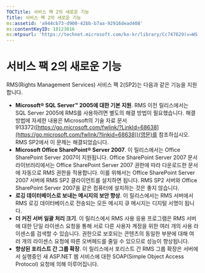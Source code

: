 ```yaml
---
TOCTitle: 서비스 팩 2의 새로운 기능
Title: 서비스 팩 2의 새로운 기능
ms:assetid: 'a944cb73-d900-42bb-b7aa-92916dead408'
ms:contentKeyID: 18123016
ms:mtpsurl: 'https://technet.microsoft.com/ko-kr/library/Cc747629(v=WS.10)'
---
```


서비스 팩 2의 새로운 기능
=========================

RMS(Rights Management Services) 서비스 팩 2(SP2)는 다음과 같은 기능을 지원합니다.

-   **Microsoft® SQL Server™ 2005에 대한 기본 지원**. RMS 이전 릴리스에서는 SQL Server 2005에 RMS를 사용하려면 별도의 해결 방법이 필요했습니다. 해결 방법에 자세한 내용은 Microsoft의 기술 자료 문서 913372([https://go.microsoft.com/fwlink/?LinkId=68638](https://go.microsoft.com/fwlink/?linkid=68638))(영문)를 참조하십시오. RMS SP2에서 이 문제는 해결되었습니다.
-   **Microsoft Office SharePoint® Server 2007**. 이 릴리스에서는 Office SharePoint Server 2007이 지원됩니다. Office SharePoint Server 2007 문서 라이브러리에서는 Office SharePoint Server 2007 권한에 따라 다운로드한 문서에 자동으로 RMS 권한을 적용합니다. 이를 위해서는 Office SharePoint Server 2007 서버에 RMS SP2 클라이언트를 설치하면 됩니다. RMS SP2 서버와 Office SharePoint Server 2007을 같은 컴퓨터에 설치하는 것은 좋지 않습니다.
-   **로깅 데이터베이스로 보내는 메시지의 보안 향상**. 이 릴리스에서는 RMS 서버에서 RMS 로깅 데이터베이스로 전송되는 모든 메시지 큐 메시지는 디지털 서명이 됩니다.
-   **더 커진 서버 일괄 처리 크기**. 이 릴리스에서 RMS 사용 응용 프로그램은 RMS 서버에 대한 단일 라이센스 요청을 통해 서로 다른 사용자 계정을 위한 여러 개의 사용 라이센스를 검색할 수 있습니다. 권한으로 보호되는 콘텐츠의 동일한 부분에 대해 여러 개의 라이센스 요청에 따른 오버헤드를 줄일 수 있으므로 성능이 향상됩니다.
-   **향상된 포리스트 간 그룹 확장**. 이 릴리스에서 포리스트 간 RMS 그룹 확장은 서버에서 실행중인 새 ASP.NET 웹 서비스에 대한 SOAP(Simple Object Access Protocol) 요청에 의해 이루어집니다.

